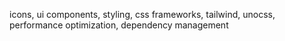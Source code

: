 icons, ui components, styling, css frameworks, tailwind, unocss, performance optimization, dependency management